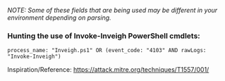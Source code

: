 _NOTE: Some of these fields that are being used may be different in your environment depending on parsing._ 

### Hunting the use of Invoke-Inveigh PowerShell cmdlets: 
`process_name: "Inveigh.ps1" OR (event_code: "4103" AND rawLogs: "Invoke-Inveigh")`

Inspiration/Reference: https://attack.mitre.org/techniques/T1557/001/

